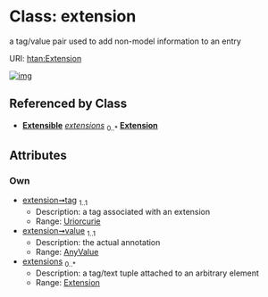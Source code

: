 
# Class: extension

a tag/value pair used to add non-model information to an entry

URI: [htan:Extension](https://w3id.org/htan/Extension)


[![img](https://yuml.me/diagram/nofunky;dir:TB/class/[Extension]<extensions%200..*-++[Extension&#124;tag(pk):uriorcurie],[AnyValue]<value%201..1-++[Extension],[Extensible],[AnyValue])](https://yuml.me/diagram/nofunky;dir:TB/class/[Extension]<extensions%200..*-++[Extension&#124;tag(pk):uriorcurie],[AnyValue]<value%201..1-++[Extension],[Extensible],[AnyValue])

## Referenced by Class

 *  **[Extensible](Extensible.md)** *[extensions](extensions.md)*  <sub>0..\*</sub>  **[Extension](Extension.md)**

## Attributes


### Own

 * [extension➞tag](extension_tag.md)  <sub>1..1</sub>
     * Description: a tag associated with an extension
     * Range: [Uriorcurie](types/Uriorcurie.md)
 * [extension➞value](extension_value.md)  <sub>1..1</sub>
     * Description: the actual annotation
     * Range: [AnyValue](AnyValue.md)
 * [extensions](extensions.md)  <sub>0..\*</sub>
     * Description: a tag/text tuple attached to an arbitrary element
     * Range: [Extension](Extension.md)
